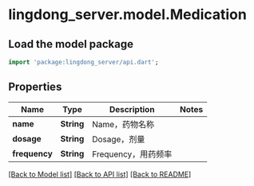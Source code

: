# lingdong_server.model.Medication

## Load the model package
```dart
import 'package:lingdong_server/api.dart';
```

## Properties
Name | Type | Description | Notes
------------ | ------------- | ------------- | -------------
**name** | **String** | Name，药物名称 | 
**dosage** | **String** | Dosage，剂量 | 
**frequency** | **String** | Frequency，用药频率 | 

[[Back to Model list]](../README.md#documentation-for-models) [[Back to API list]](../README.md#documentation-for-api-endpoints) [[Back to README]](../README.md)


